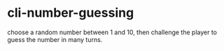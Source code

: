 # cli-number-guessing
choose a random number between 1 and 10, then challenge the player to guess the number in many turns.
